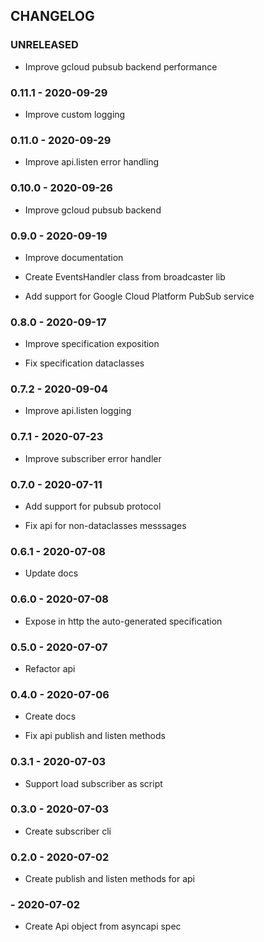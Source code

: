 ## CHANGELOG

### UNRELEASED

 - Improve gcloud pubsub backend performance

### 0.11.1 - 2020-09-29

 - Improve custom logging

### 0.11.0 - 2020-09-29

 - Improve api.listen error handling

### 0.10.0 - 2020-09-26

 - Improve gcloud pubsub backend

### 0.9.0 - 2020-09-19

 - Improve documentation

 - Create EventsHandler class from broadcaster lib

 - Add support for Google Cloud Platform PubSub service

### 0.8.0 - 2020-09-17

 - Improve specification exposition

 - Fix specification dataclasses

### 0.7.2 - 2020-09-04

 - Improve api.listen logging

### 0.7.1 - 2020-07-23

 - Improve subscriber error handler

### 0.7.0 - 2020-07-11

 - Add support for pubsub protocol

 - Fix api for non-dataclasses messsages

### 0.6.1 - 2020-07-08

 - Update docs

### 0.6.0 - 2020-07-08

 - Expose in http the auto-generated specification

### 0.5.0 - 2020-07-07

 - Refactor api

### 0.4.0 - 2020-07-06

 - Create docs

 - Fix api publish and listen methods

### 0.3.1 - 2020-07-03

 - Support load subscriber as script

### 0.3.0 - 2020-07-03

 - Create subscriber cli

### 0.2.0 - 2020-07-02

 - Create publish and listen methods for api

###  - 2020-07-02

 - Create Api object from asyncapi spec
